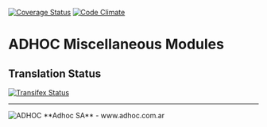 [![Coverage Status](https://coveralls.io/repos/ingadhoc/miscellaneous/badge.png?branch=15.0)](https://coveralls.io/r/ingadhoc/miscellaneous?branch=15.0)
[![Code Climate](https://codeclimate.com/github/ingadhoc/miscellaneous/badges/gpa.svg)](https://codeclimate.com/github/ingadhoc/miscellaneous)

# ADHOC Miscellaneous Modules

[//]: # (addons)
[//]: # (end addons)

Translation Status
------------------
[![Transifex Status](https://www.transifex.com/projects/p/ingadhoc-miscellaneous-15-0/chart/image_png)](https://www.transifex.com/projects/p/ingadhoc-miscellaneous-15-0)

----

<img alt="ADHOC" src="http://fotos.subefotos.com/83fed853c1e15a8023b86b2b22d6145bo.png" />
**Adhoc SA** - www.adhoc.com.ar
